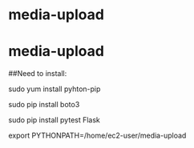 # media-upload
# media-upload
##Need to install:

sudo yum install pyhton-pip

sudo pip install boto3

sudo pip install pytest Flask

export PYTHONPATH=/home/ec2-user/media-upload
